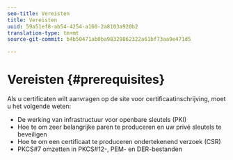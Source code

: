 ```yaml
---
seo-title: Vereisten
title: Vereisten
uuid: 59a51ef8-ab54-4254-a160-2a8103a920b2
translation-type: tm+mt
source-git-commit: b4b50471ab0ba98329862322a61bf73aa9e471d5

---
```



# Vereisten {#prerequisites}

Als u certificaten wilt aanvragen op de site voor certificaatinschrijving, moet u het volgende weten:

* De werking van infrastructuur voor openbare sleutels (PKI)
* Hoe te om zeer belangrijke paren te produceren en uw privé sleutels te beveiligen
* Hoe te om een certificaat te produceren ondertekenend verzoek (CSR)
* PKCS#7 omzetten in PKCS#12-, PEM- en DER-bestanden